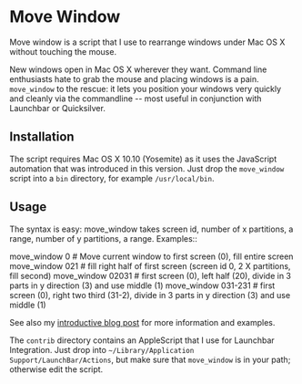 # Move Window

Move window is a script that I use to rearrange windows under Mac OS X without
touching the mouse.

New windows open in Mac OS X wherever they want. Command line enthusiasts hate
to grab the mouse and placing windows is a pain. `move_window` to the rescue:
it lets you position your windows very quickly and cleanly via the commandline
-- most useful in conjunction with Launchbar or Quicksilver.

Installation
------------

The script requires Mac OS X 10.10 (Yosemite) as it uses the JavaScript
automation that was introduced in this version. Just drop the `move_window`
script into a `bin` directory, for example `/usr/local/bin`.

Usage
-----

The syntax is easy: move_window takes screen id, number of x partitions, a range,
number of y partitions, a range. Examples::

   move_window 0     # Move current window to first screen (0), fill entire screen
   move_window 021   # fill right half of first screen (screen id 0, 2 X partitions, fill second)
   move_window 02031 # first screen (0), left half (20), divide in 3 parts in y direction (3) and use middle (1)
   move_window 031-231 # first screen (0), right two third (31-2), divide in 3 parts in y direction (3) and use middle (1)

See also my [introductive blog post](http://www.sirver.net/blog/2012/01/04/move-window-done-right/) for more
information and examples.

The `contrib` directory contains an AppleScript that I use for Launchbar
Integration. Just drop into `~/Library/Application Support/LaunchBar/Actions`,
but make sure that `move_window` is in your path; otherwise edit the script.
